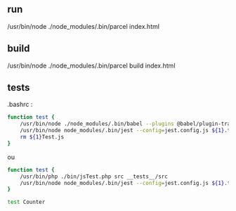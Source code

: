 ## run

/usr/bin/node ./node_modules/.bin/parcel index.html

## build

/usr/bin/node ./node_modules/.bin/parcel build index.html

## tests

.bashrc : 

```bash
function test {
    /usr/bin/node ./node_modules/.bin/babel --plugins @babel/plugin-transform-react-jsx ${1}.js -o ${1}Test.js
    /usr/bin/node node_modules/.bin/jest --config=jest.config.js ${1}.test
    rm ${1}Test.js
}
```
ou 

```bash
function test {
    /usr/bin/php ./bin/jsTest.php src __tests__/src
    /usr/bin/node node_modules/.bin/jest --config=jest.config.js ${1}.test
}
```

```bash
test Counter
```